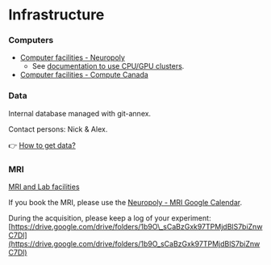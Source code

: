 # Infrastructure

### Computers <a id="computers"></a>

* ​[Computer facilities - Neuropoly](https://www.neuro.polymtl.ca/internal_resources/list_of_computers)
  * See [documentation to use CPU/GPU clusters](https://docs.google.com/document/u/0/d/1X--A2kql4GypfI6fNFIOYA_b6uQdeu2_Kue7n8KkTOU/edit).
* ​[Computer facilities - Compute Canada](https://www.neuro.polymtl.ca/internal_resources/list_of_computers/compute_canada)​

### Data <a id="data"></a>

Internal database managed with git-annex.

Contact persons: Nick & Alex.

👉 [How to get data?](https://github.com/neuropoly/data-management/blob/master/internal-server.md)

### MRI <a id="mri"></a>

​[MRI and Lab facilities](https://www.neuro.polymtl.ca/facilities)

If you book the MRI, please use the [Neuropoly - MRI Google Calendar](https://calendar.google.com/calendar/u/0/embed?src=k4moiei5d2lh84iokouk6lt84o@group.calendar.google.com&ctz=America/Toronto).

During the acquisition, please keep a log of your experiment: [https://drive.google.com/drive/folders/1b9O\_sCaBzGxk97TPMjdBlS7biZnwC7Dl](https://drive.google.com/drive/folders/1b9O_sCaBzGxk97TPMjdBlS7biZnwC7Dl)

## ​ <a id="undefined"></a>

